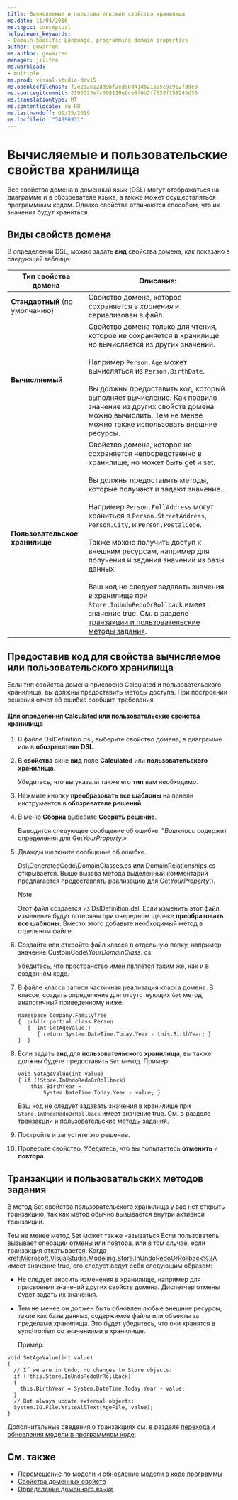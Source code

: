 ```yaml
---
title: Вычисляемые и пользовательские свойства хранилища
ms.date: 11/04/2016
ms.topic: conceptual
helpviewer_keywords:
- Domain-Specific Language, programming domain properties
author: gewarren
ms.author: gewarren
manager: jillfra
ms.workload:
- multiple
ms.prod: visual-studio-dev15
ms.openlocfilehash: f2e212612dd9bf2ede8d41db21a95c9c902f3de0
ms.sourcegitcommit: 2193323efc608118e0ce6f6b2ff532f158245d56
ms.translationtype: MT
ms.contentlocale: ru-RU
ms.lasthandoff: 01/25/2019
ms.locfileid: "54990931"
---
```

# <a name="calculated-and-custom-storage-properties"></a>Вычисляемые и пользовательские свойства хранилища
Все свойства домена в доменный язык (DSL) могут отображаться на диаграмме и в обозревателе языка, а также может осуществляться программным кодом. Однако свойства отличаются способом, что их значения будут храниться.

## <a name="kinds-of-domain-properties"></a>Виды свойств домена
 В определении DSL, можно задать **вид** свойства домена, как показано в следующей таблице:

|Тип свойства домена|Описание:|
|-|-|
|**Стандартный** (по умолчанию)|Свойство домена, которое сохраняется в *хранения* и сериализован в файл.|
|**Вычисляемый**|Свойство домена только для чтения, которое не сохраняется в хранилище, но вычисляется из других значений.<br /><br /> Например `Person.Age` может вычисляться из `Person.BirthDate`.<br /><br /> Вы должны предоставить код, который выполняет вычисление. Как правило значение из других свойств домена можно вычислить. Тем не менее можно также использовать внешние ресурсы.|
|**Пользовательское хранилище**|Свойство домена, которое не сохраняется непосредственно в хранилище, но может быть get и set.<br /><br /> Вы должны предоставить методы, которые получают и задают значение.<br /><br /> Например `Person.FullAddress` могут храниться в `Person.StreetAddress`, `Person.City`, и `Person.PostalCode`.<br /><br /> Также можно получить доступ к внешним ресурсам, например для получения и задания значений из базы данных.<br /><br /> Ваш код не следует задавать значения в хранилище при `Store.InUndoRedoOrRollback` имеет значение true. См. в разделе [транзакции и пользовательские методы задания](#setters).|

## <a name="providing-the-code-for-a-calculated-or-custom-storage-property"></a>Предоставив код для свойства вычисляемое или пользовательского хранилища
 Если тип свойства домена присвоено Calculated и пользовательского хранилища, вы должны предоставить методы доступа. При построении решения отчет об ошибке сообщит, требования.

#### <a name="to-define-a-calculated-or-custom-storage-property"></a>Для определения Calculated или пользовательские свойства хранилища

1.  В файле DslDefinition.dsl, выберите свойство домена, в диаграмме или в **обозреватель DSL**.

2.  В **свойства** окне **вид** поле **Calculated** или **пользовательского хранилища**.

     Убедитесь, что вы указали также его **тип** вам необходимо.

3.  Нажмите кнопку **преобразовать все шаблоны** на панели инструментов в **обозревателе решений**.

4.  В меню **Сборка** выберите **Собрать решение**.

     Выводится следующее сообщение об ошибке: "*Вашкласс* содержит определения для Get*YourProperty*.»

5.  Дважды щелкните сообщение об ошибке.

     Dsl\GeneratedCode\DomainClasses.cs или DomainRelationships.cs открывается. Выше вызова метода выделенный комментарий предлагается предоставлять реализацию для Get*YourProperty*().

    > [!NOTE]
    >  Этот файл создается из DslDefinition.dsl. Если изменить этот файл, изменения будут потеряны при очередном щелчке **преобразовать все шаблоны**. Вместо этого добавьте необходимый метод в отдельном файле.

6.  Создайте или откройте файл класса в отдельную папку, например значение CustomCode\\*YourDomainClass*. cs.

     Убедитесь, что пространство имен является таким же, как и в созданном коде.

7.  В файле класса записи частичная реализация класса домена. В классе, создать определение для отсутствующих `Get` метод, аналогичный приведенному ниже:

    ```
    namespace Company.FamilyTree
    {  public partial class Person
       {  int GetAgeValue()
          { return System.DateTime.Today.Year - this.BirthYear; }
    }  }
    ```

8.  Если задать **вид** для **пользовательского хранилища**, вы также должны будете предоставить `Set` метод. Пример:

    ```
    void SetAgeValue(int value)
    { if (!Store.InUndoRedoOrRollback)
        this.BirthYear =
            System.DateTime.Today.Year - value; }
    ```

     Ваш код не следует задавать значения в хранилище при `Store.InUndoRedoOrRollback` имеет значение true. См. в разделе [транзакции и пользовательские методы задания](#setters).

9. Постройте и запустите это решение.

10. Проверьте свойство. Убедитесь, что вы попытаетесь **отменить** и **повтора**.

##  <a name="setters"></a> Транзакции и пользовательских методов задания
 В метод Set свойства пользовательского хранилища у вас нет открыть транзакцию, так как метод обычно вызывается внутри активной транзакции.

 Тем не менее метод Set может также называться Если пользователь вызывает операции отмены или повтора, или в том случае, если транзакция откатывается. Когда <xref:Microsoft.VisualStudio.Modeling.Store.InUndoRedoOrRollback%2A> имеет значение true, его следует ведут себя следующим образом:

- Не следует вносить изменения в хранилище, например для присвоения значений других свойств домена. Диспетчер отмены будет задать их значения.

- Тем не менее он должен быть обновлен любые внешние ресурсы, такие как базы данных, содержимое файла или объекты за пределами хранилища. Это будет убедитесь, что они хранятся в synchronism со значениями в хранилище.

  Пример:

```
void SetAgeValue(int value)
{
  // If we are in Undo, no changes to Store objects:
  if (!this.Store.InUndoRedoOrRollback)
  {
    this.BirthYear = System.DateTime.Today.Year - value;
  }
  // But always update external objects:
  System.IO.File.WriteAllText(AgeFile, value);
}
```

 Дополнительные сведения о транзакциях см. в разделе [перехода и обновления модели в программном коде](../modeling/navigating-and-updating-a-model-in-program-code.md).

## <a name="see-also"></a>См. также

- [Перемещение по модели и обновление модели в коде программы](../modeling/navigating-and-updating-a-model-in-program-code.md)
- [Свойства доменных свойств](../modeling/properties-of-domain-properties.md)
- [Определение доменного языка](../modeling/how-to-define-a-domain-specific-language.md)